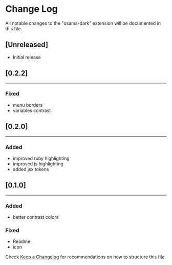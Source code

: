 # Change Log

All notable changes to the "osama-dark" extension will be documented in this file.

## [Unreleased]

-  Initial release

## [0.2.2]

---

### Fixed

-  menu borders
-  variables contrast

## [0.2.0]

---

### Added

-  improved ruby highlighting
-  improved js highlighting
-  added jsx tokens

## [0.1.0]

---

### Added

-  better contrast colors

### Fixed

-  Readme
-  icon

Check [Keep a Changelog](http://keepachangelog.com/) for recommendations on how to structure this file.
